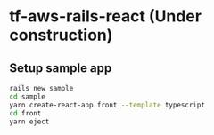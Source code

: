 # tf-aws-rails-react (Under construction)

## Setup sample app

```.sh
rails new sample
cd sample
yarn create-react-app front --template typescript
cd front
yarn eject
```
